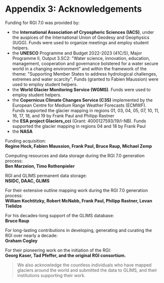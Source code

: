 # Appendix 3: Acknowledgements

Funding for RGI 7.0 was provided by:
- the **International Association of Cryospheric Sciences (IACS)**, under the auspices of the International Union of Geodesy and Geophysics (IUGG). Funds were used to organize meetings and employ student helpers.
- the **UNESCO** Programme and Budget 2022-2023 (41C/5), Major Programme II, Output 3.SC2: "Water science, innovation, education, management, cooperation and governance bolstered for a water secure world in a changing environment" and within the framework of the theme: "Supporting Member States to address hydrological challenges, extremes and water scarcity". Funds (granted to Fabien Maussion) were used to employ student helpers.
- the **World Glacier Monitoring Service (WGMS)**. Funds were used to employ student helpers.
- the **Copernicus Climate Changes Service (C3S)** implemented by the European Centre for Medium Range Weather Forecasts (ECMWF). Funds supported the glacier mapping in regions 01, 03, 04, 05, 07, 10, 11, 16, 17, 18, and 19 by Frank Paul and Philipp Rastner 
- the **ESA project Glaciers_cci** (Grant: 4000127593/19/I-NB). Funds supported the glacier mapping in regions 04 and 18 by Frank Paul
- the **NASA**


Funding acquisition:<br>
**Regine Hock, Fabien Maussion, Frank Paul, Bruce Raup, Michael Zemp**

Computing resources and data storage during the RGI 7.0 generation process:<br>
**Ben Marzeion, Timo Rothenpieler**

RGI and GLIMS permanent data storage:<br>
**NSIDC, DAAC, GLIMS**

For their extensive outline mapping work during the RGI 7.0 generation process:<br>
**William Kochtitzky, Robert McNabb, Frank Paul, Philipp Rastner, Levan Tielidze**

For his decades-long support of the GLIMS database:<br>
**Bruce Raup**

For long-lasting contributions in developing, generating and curating the RGI over nearly a decade:<br>
**Graham Cogley**

For their pioneering work on the initiation of the RGI:<br>
**Georg Kaser, Tad Pfeffer, and the original RGI consortium.**

> We also acknowledge the countless individuals who have mapped glaciers around the world and submitted the data to GLIMS, and their institutions supporting their work.
